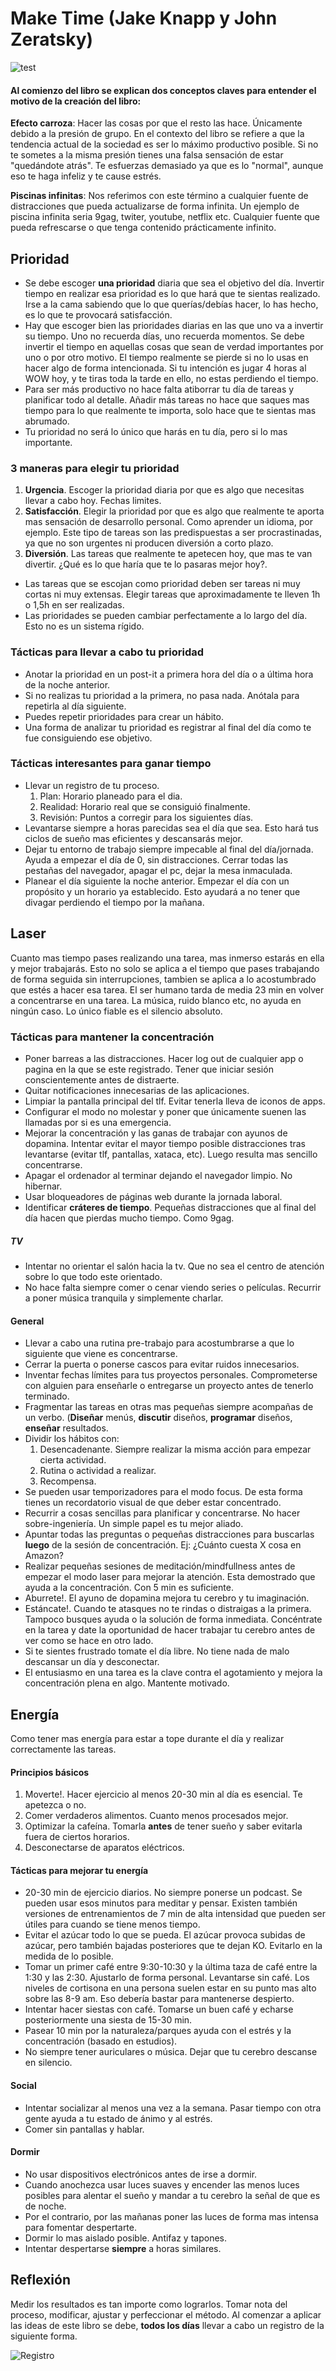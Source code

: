 # Make Time (Jake Knapp y John Zeratsky)
![test](img/MakeTime/graficoMakeTime.png)

#### Al comienzo del libro se explican dos conceptos claves para entender el motivo de la creación del libro:
**Efecto carroza**: Hacer las cosas por que el resto las hace. Únicamente debido a la presión de grupo. En el contexto del libro se refiere a que la tendencia actual de la sociedad es ser lo máximo productivo posible. Si no te sometes a la misma presión tienes una falsa sensación de estar "quedándote atrás". Te esfuerzas demasiado ya que es lo "normal", aunque eso te haga infeliz y te cause estrés.

**Piscinas infinitas**: Nos referimos con este término a cualquier fuente de distracciones que pueda actualizarse de forma infinita. Un ejemplo de piscina infinita seria 9gag, twiter, youtube, netflix etc. Cualquier fuente que pueda refrescarse o que tenga contenido prácticamente infinito.

## Prioridad

- Se debe escoger **una prioridad** diaria que sea el objetivo del día. Invertir tiempo en realizar esa prioridad es lo que hará que te sientas realizado. Irse a la cama sabiendo que lo que querías/debías hacer, lo has hecho, es lo que te provocará satisfacción.
- Hay que escoger bien las prioridades diarias en las que uno va a invertir su tiempo. Uno no recuerda días, uno recuerda momentos. Se debe invertir el tiempo en aquellas cosas que sean de verdad importantes por uno o por otro motivo. El tiempo realmente se pierde si no lo usas en hacer algo de forma intencionada. Si tu intención es jugar 4 horas al WOW hoy, y te tiras toda la tarde en ello, no estas perdiendo el tiempo.
- Para ser más productivo no hace falta atiborrar tu día de tareas y planificar todo al detalle. Añadir más tareas no hace que saques mas tiempo para lo que realmente te importa, solo hace que te sientas mas abrumado.
- Tu prioridad no será lo único que harás en tu día, pero si lo mas importante.

### 3 maneras para elegir tu prioridad
1. **Urgencia**. Escoger la prioridad diaria por que es algo que necesitas llevar a cabo hoy. Fechas limites.
2. **Satisfacción**. Elegir la prioridad por que es algo que realmente te aporta mas sensación de desarrollo personal. Como aprender un idioma, por ejemplo. Este tipo de tareas son las predispuestas a ser procrastinadas, ya que no son urgentes ni producen diversión a corto plazo.
3. **Diversión**. Las tareas que realmente te apetecen hoy, que mas te van divertir. ¿Qué es lo que haría que te lo pasaras mejor hoy?.

- Las tareas que se escojan como prioridad deben ser tareas ni muy cortas ni muy extensas. Elegir tareas que aproximadamente te lleven 1h o 1,5h en ser realizadas.
- Las prioridades se pueden cambiar perfectamente a lo largo del día. Esto no es un sistema rígido.

### Tácticas para llevar a cabo tu prioridad
- Anotar la prioridad en un post-it a primera hora del día o a última hora de la noche anterior.
- Si no realizas tu prioridad a la primera, no pasa nada. Anótala para repetirla al día siguiente.
- Puedes repetir prioridades para crear un hábito.
- Una forma de analizar tu prioridad es registrar al final del día como te fue consiguiendo ese objetivo.

### Tácticas interesantes para ganar tiempo
- Llevar un registro de tu proceso.
	1. Plan: Horario planeado para el dia.
	2. Realidad: Horario real que se consiguió finalmente.
	3. Revisión: Puntos a corregir para los siguientes días.
- Levantarse siempre a horas parecidas sea el día que sea. Esto hará tus ciclos de sueño mas eficientes y descansarás mejor.
- Dejar tu entorno de trabajo siempre impecable al final del día/jornada. Ayuda a empezar el día de 0, sin distracciones. Cerrar todas las pestañas del navegador, apagar el pc, dejar la mesa inmaculada.
- Planear el día siguiente la noche anterior. Empezar el día con un propósito y un horario ya establecido. Esto ayudará a no tener que divagar perdiendo el tiempo por la mañana.

## Laser

Cuanto mas tiempo pases realizando una tarea, mas inmerso estarás en ella y mejor trabajarás. Esto no solo se aplica a el tiempo que pases trabajando de forma seguida sin interrupciones, tambien se aplica a lo acostumbrado que estés a hacer esa tarea.
El ser humano tarda de media 23 min en volver a concentrarse en una tarea.
La música, ruido blanco etc, no ayuda en ningún caso. Lo único fiable es el silencio absoluto.

### Tácticas para mantener la concentración
- Poner barreas a las distracciones. Hacer log out de cualquier app o pagina en la que se este registrado. Tener que iniciar sesión conscientemente antes de distraerte.
- Quitar notificaciones innecesarias de las aplicaciones.
- Limpiar la pantalla principal del tlf. Evitar tenerla lleva de iconos de apps.
- Configurar el modo no molestar y poner que únicamente suenen las llamadas por si es una emergencia.
- Mejorar la concentración y las ganas de trabajar con ayunos de dopamina. Intentar evitar el mayor tiempo posible distracciones tras levantarse (evitar tlf, pantallas, xataca, etc). Luego resulta mas sencillo concentrarse.
- Apagar el ordenador al terminar dejando el navegador limpio. No hibernar.
- Usar bloqueadores de páginas web durante la jornada laboral.
- Identificar **cráteres de tiempo**. Pequeñas distracciones que al final del día hacen que pierdas mucho tiempo. Como 9gag.   

##### TV
- Intentar no orientar el salón hacia la tv. Que no sea el centro de atención sobre lo que todo este orientado.
- No hace falta siempre comer o cenar viendo series o películas. Recurrir a poner música tranquila y simplemente charlar.

#### General
- Llevar a cabo una rutina pre-trabajo para acostumbrarse a que lo siguiente que viene es concentrarse.
- Cerrar la puerta o ponerse cascos para evitar ruidos innecesarios.
- Inventar fechas límites para tus proyectos personales. Comprometerse con alguien para enseñarle o entregarse un proyecto antes de tenerlo terminado.
- Fragmentar las tareas en otras mas pequeñas siempre acompañas de un verbo. (**Diseñar** menús, **discutir** diseños, **programar** diseños, **enseñar** resultados.
- Dividir los hábitos con:
	1. Desencadenante. Siempre realizar la misma acción para empezar cierta actividad.
	2. Rutina o actividad a realizar.
	3. Recompensa.
- Se pueden usar temporizadores para el modo focus. De esta forma tienes un recordatorio visual de que deber estar concentrado.
- Recurrir a cosas sencillas para planificar y concentrarse. No hacer sobre-ingeniería. Un simple papel es tu mejor aliado.
- Apuntar todas las preguntas o pequeñas distracciones para buscarlas **luego** de la sesión de concentración. Ej: ¿Cuánto cuesta X cosa en Amazon?
- Realizar pequeñas sesiones de meditación/mindfullness antes de empezar el modo laser para mejorar la atención. Esta demostrado que ayuda a la concentración. Con 5 min es suficiente.
- Aburrete!. El ayuno de dopamina mejora tu cerebro y tu imaginación.
- Estáncate!. Cuando te atasques no te rindas o distraigas a la primera. Tampoco busques ayuda o la solución de forma inmediata. Concéntrate en la tarea y date la oportunidad de hacer trabajar tu cerebro antes de ver como se hace en otro lado.
- Si te sientes frustrado tomate el día libre. No tiene nada de malo descansar un día y desconectar.
- El entusiasmo en una tarea es la clave contra el agotamiento y mejora la concentración plena en algo. Mantente motivado.

## Energía

Como tener mas energía para estar a tope durante el día y realizar correctamente las tareas.

#### Principios básicos
1. Moverte!. Hacer ejercicio al menos 20-30 min al día es esencial. Te apetezca o no.
2. Comer verdaderos alimentos. Cuanto menos procesados mejor.
3. Optimizar la cafeína. Tomarla **antes** de tener sueño y saber evitarla fuera de ciertos horarios.
4. Desconectarse de aparatos eléctricos.

#### Tácticas para mejorar tu energía
- 20-30 min de ejercicio diarios. No siempre ponerse un podcast. Se pueden usar esos minutos para meditar y pensar. Existen también versiones de entrenamientos de 7 min de alta intensidad que pueden ser útiles para cuando se tiene menos tiempo.
- Evitar el azúcar todo lo que se pueda. El azúcar provoca subidas de azúcar, pero también bajadas posteriores que te dejan KO. Evitarlo en la medida de lo posible.
- Tomar un primer café entre 9:30-10:30 y la última taza de café entre la 1:30 y las 2:30. Ajustarlo de forma personal. Levantarse sin café. Los niveles de cortisona en una persona suelen estar en su punto mas alto sobre las 8-9 am. Eso debería bastar para mantenerse despierto.
- Intentar hacer siestas con café. Tomarse un buen café y echarse posteriormente una siesta de 15-30 min.
- Pasear 10 min por la naturaleza/parques ayuda con el estrés y la concentración (basado en estudios).
- No siempre tener auriculares o música. Dejar que tu cerebro descanse en silencio.

#### Social
- Intentar socializar al menos una vez a la semana. Pasar tiempo con otra gente ayuda a tu estado de ánimo y al estrés.
- Comer sin pantallas y hablar.

#### Dormir
- No usar dispositivos electrónicos antes de irse a dormir.
- Cuando anochezca usar luces suaves y encender las menos luces posibles para alentar el sueño y mandar a tu cerebro la señal de que es de noche.
- Por el contrario, por las mañanas poner las luces de forma mas intensa para fomentar despertarte.
- Dormir lo mas aislado posible. Antifaz y tapones.
- Intentar despertarse **siempre** a horas similares.

## Reflexión

Medir los resultados es tan importe como lograrlos. Tomar nota del proceso, modificar, ajustar y perfeccionar el método.
Al comenzar a aplicar las ideas de este libro se debe, **todos los días** llevar a cabo un registro de la siguiente forma.

![Registro](img/MakeTime/resumen.png)
